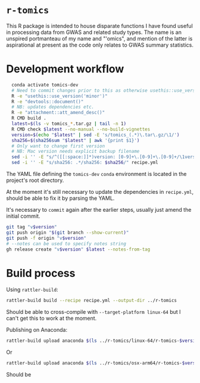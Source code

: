 # `r-tomics`

This R package is intended to house disparate functions I have found useful in processing data from GWAS and related study types. The name is an unspired portmanteau of my name and "'omics", and mention of the latter is aspirational at present as the code only relates to GWAS summary statistics.

# Development workflow

```bash
  conda activate tomics-dev
  # Need to commit changes prior to this as otherwise usethis::use_version() will complain
  R -e "usethis::use_version('minor')"
  R -e "devtools::document()"
  # NB: updates dependencies etc.
  R -e "attachment::att_amend_desc()"
  R CMD build .
  latest=$(ls -v tomics_*.tar.gz | tail -n 1)
  R CMD check $latest --no-manual --no-build-vignettes
  version=$(echo "$latest" | sed -E 's/tomics_(.*)\.tar\.gz/\1/')
  sha256=$(sha256sum "$latest" | awk '{print $1}')
  # Only want to change first version
  # NB: Mac version needs explicit backup filename
  sed -i '' -E "s/^([[:space:]]*)version: [0-9]+\.[0-9]+\.[0-9]+/\1version: $version/" recipe.yml
  sed -i '' -E "s/sha256: .*/sha256: $sha256/" recipe.yml
```

The YAML file defining the `tomics-dev` `conda` environment is located in the project's root directory.

At the moment it's still necessary to update the dependencies in `recipe.yml`, should be able to fix it by parsing the YAML.

It's necessary to `commit` again after the earlier steps, usually just amend the initial commit.

```bash
git tag "v$version"
git push origin "$(git branch --show-current)"
git push -f origin "v$version"
# --notes can be used to specify notes string
gh release create "v$version" $latest --notes-from-tag
```

# Build process

Using `rattler-build`:

```bash
rattler-build build --recipe recipe.yml --output-dir ../r-tomics
```

Should be able to cross-compile with `--target-platform linux-64` but I can't get this to work at the moment.

Publishing on Anaconda:
```bash
rattler-build upload anaconda $(ls ../r-tomics/linux-64/r-tomics-$version-*.conda) --owner twillis209
```
Or
``` bash
rattler-build upload anaconda $(ls ../r-tomics/osx-arm64/r-tomics-$version-*.conda) --owner twillis209
```

Should be 
